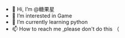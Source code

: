 - 👋 Hi, I’m @糖果星
- 👀 I’m interested in Game
- 🌱 I’m currently learning python 
- 📫 How to reach me ,please don't do this （

<!---
ifenghun58/ifenghun58 is a ✨ special ✨ repository because its `README.md` (this file) appears on your GitHub profile.
You can click the Preview link to take a look at your changes.
--->
